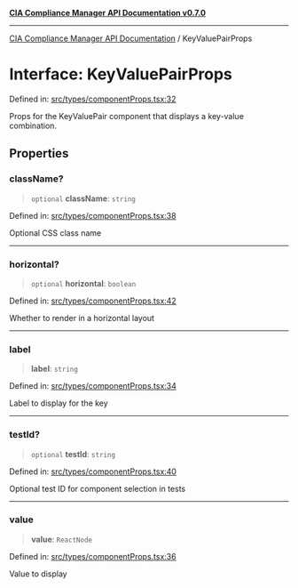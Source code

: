 [**CIA Compliance Manager API Documentation v0.7.0**](../README.md)

***

[CIA Compliance Manager API Documentation](../globals.md) / KeyValuePairProps

# Interface: KeyValuePairProps

Defined in: [src/types/componentProps.tsx:32](https://github.com/Hack23/cia-compliance-manager/blob/main/src/types/componentProps.tsx#L32)

Props for the KeyValuePair component that displays a key-value combination.

## Properties

### className?

> `optional` **className**: `string`

Defined in: [src/types/componentProps.tsx:38](https://github.com/Hack23/cia-compliance-manager/blob/main/src/types/componentProps.tsx#L38)

Optional CSS class name

***

### horizontal?

> `optional` **horizontal**: `boolean`

Defined in: [src/types/componentProps.tsx:42](https://github.com/Hack23/cia-compliance-manager/blob/main/src/types/componentProps.tsx#L42)

Whether to render in a horizontal layout

***

### label

> **label**: `string`

Defined in: [src/types/componentProps.tsx:34](https://github.com/Hack23/cia-compliance-manager/blob/main/src/types/componentProps.tsx#L34)

Label to display for the key

***

### testId?

> `optional` **testId**: `string`

Defined in: [src/types/componentProps.tsx:40](https://github.com/Hack23/cia-compliance-manager/blob/main/src/types/componentProps.tsx#L40)

Optional test ID for component selection in tests

***

### value

> **value**: `ReactNode`

Defined in: [src/types/componentProps.tsx:36](https://github.com/Hack23/cia-compliance-manager/blob/main/src/types/componentProps.tsx#L36)

Value to display
